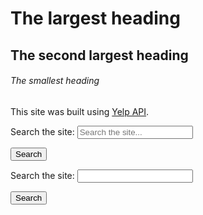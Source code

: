 # The largest heading
## The second largest heading
###### The smallest heading


This site was built using [Yelp API](https://cors-anywhere.herokuapp.com/https://api.yelp.com/v3/businesses/search).


<label for="site-search">Search the site:</label>
<input type="search" id="site-search" name="q"
placeholder="Search the site..."
       aria-label="Search through site content">

<button>Search</button>




<label for="https://cors-anywhere.herokuapp.com/https://api.yelp.com/v3/businesses/search">Search the site:</label>
<input type="search" id="https://cors-anywhere.herokuapp.com/https://api.yelp.com/v3/businesses/search" name="q"
       aria-label="Search through site content">

<button>Search</button>

